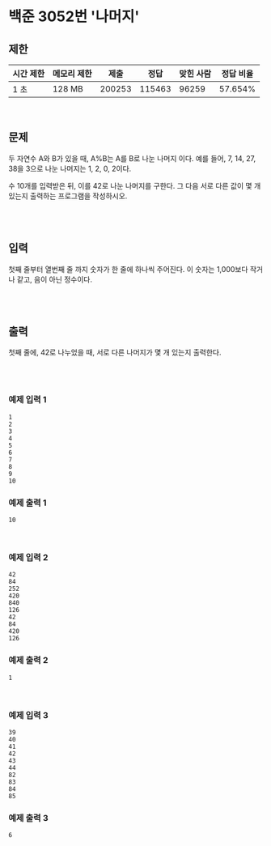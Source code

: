# 백준 3052번 '나머지'

## 제한
|시간 제한|메모리 제한|제출|정답|맞힌 사람|정답 비율|
|------|------|---|---|----|----|
|1 초|128 MB|200253|115463|96259|57.654%|

<br>

## 문제
두 자연수 A와 B가 있을 때, A%B는 A를 B로 나눈 나머지 이다. 예를 들어, 7, 14, 27, 38을 3으로 나눈 나머지는 1, 2, 0, 2이다. 

수 10개를 입력받은 뒤, 이를 42로 나눈 나머지를 구한다. 그 다음 서로 다른 값이 몇 개 있는지 출력하는 프로그램을 작성하시오.

<br><br>

## 입력
첫째 줄부터 열번째 줄 까지 숫자가 한 줄에 하나씩 주어진다. 이 숫자는 1,000보다 작거나 같고, 음이 아닌 정수이다.

<br><br>

## 출력
첫째 줄에, 42로 나누었을 때, 서로 다른 나머지가 몇 개 있는지 출력한다.

<br><br>
### 예제 입력 1
```
1
2
3
4
5
6
7
8
9
10
```
### 예제 출력 1
```
10
```
<br>

### 예제 입력 2
```
42
84
252
420
840
126
42
84
420
126
```
### 예제 출력 2
```
1
```
<br>

### 예제 입력 3
```
39
40
41
42
43
44
82
83
84
85
```
### 예제 출력 3
```
6
```